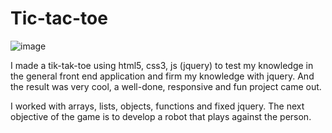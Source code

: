 # Tic-tac-toe
![image](https://user-images.githubusercontent.com/47600437/163814170-562c1b9e-0814-45c6-8c6f-f51673c9b299.png)

I made a tik-tak-toe using html5, css3, js (jquery) to test my knowledge in the general front end application and firm my knowledge with jquery. And the result was very cool, a well-done, responsive and fun project came out.

I worked with arrays, lists, objects, functions and fixed jquery. The next objective of the game is to develop a robot that plays against the person.
